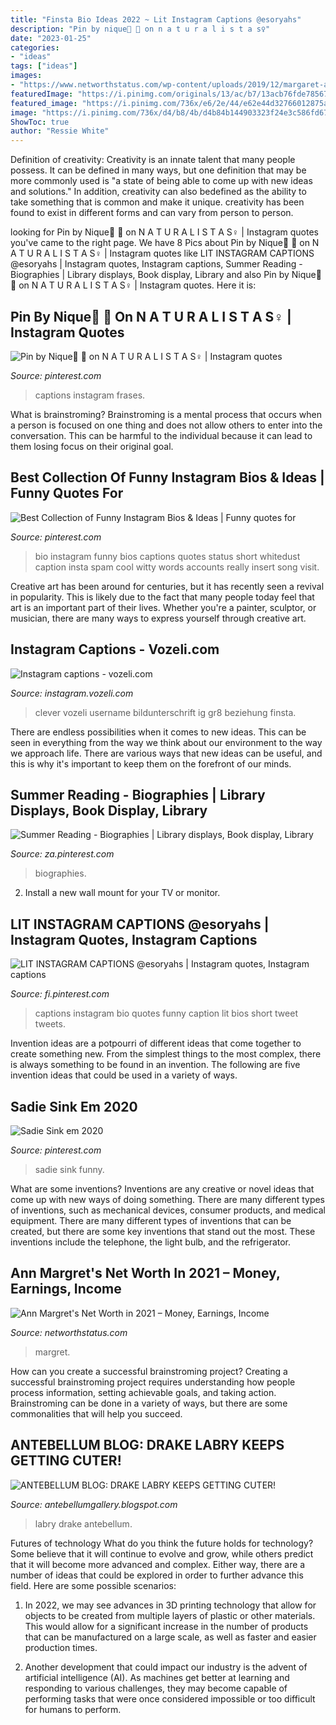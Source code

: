 ```yaml
---
title: "Finsta Bio Ideas 2022 ~ Lit Instagram Captions @esoryahs"
description: "Pin by nique🌺 🍃 on n a t u r a l i s t a s‍♀️"
date: "2023-01-25"
categories:
- "ideas"
tags: ["ideas"]
images:
- "https://www.networthstatus.com/wp-content/uploads/2019/12/margaret-ann-image.jpg"
featuredImage: "https://i.pinimg.com/originals/13/ac/b7/13acb76fde78567b68a35d69deb769af.png"
featured_image: "https://i.pinimg.com/736x/e6/2e/44/e62e44d32766012875ae96f7c2355be3.jpg"
image: "https://i.pinimg.com/736x/d4/b8/4b/d4b84b144903323f24e3c586fd6761ef.jpg"
ShowToc: true
author: "Ressie White"
---
```



Definition of creativity:
Creativity is an innate talent that many people possess. It can be defined in many ways, but one definition that may be more commonly used is "a state of being able to come up with new ideas and solutions." In addition, creativity can also bedefined as the ability to take something that is common and make it unique. creativity has been found to exist in different forms and can vary from person to person.

	

		
looking for Pin by Nique🌺 🍃 on N A T U R A L I S T A S‍♀️ | Instagram quotes you've came to the right page. We have 8 Pics about Pin by Nique🌺 🍃 on N A T U R A L I S T A S‍♀️ | Instagram quotes like LIT INSTAGRAM CAPTIONS @esoryahs | Instagram quotes, Instagram captions, Summer Reading - Biographies | Library displays, Book display, Library and also Pin by Nique🌺 🍃 on N A T U R A L I S T A S‍♀️ | Instagram quotes. Here it is:
		
    
## Pin By Nique🌺 🍃 On N A T U R A L I S T A S‍♀️ | Instagram Quotes

<img loading=lazy src="https://i.pinimg.com/originals/13/ac/b7/13acb76fde78567b68a35d69deb769af.png" onerror="this.onerror=null;this.src='https://tse4.mm.bing.net/th?id=OIP.OtgxgbcrRIYxrZ-1cw0UQAHaNK&amp;pid=15.1';" alt="Pin by Nique🌺 🍃 on N A T U R A L I S T A S‍♀️ | Instagram quotes">

_Source: pinterest.com_

>captions instagram frases. 

	

What is brainstroming? Brainstroming is a mental process that occurs when a person is focused on one thing and does not allow others to enter into the conversation. This can be harmful to the individual because it can lead to them losing focus on their original goal.

    
## Best Collection Of Funny Instagram Bios &amp; Ideas | Funny Quotes For

<img loading=lazy src="https://i.pinimg.com/736x/d7/fa/1b/d7fa1ba7b09f3e1153344919c6f4fac5--funny-instagram-bio-ideas-instagram-captions-cute-short.jpg" onerror="this.onerror=null;this.src='https://tse1.mm.bing.net/th?id=OIP.ghPEM4MGciJ7Z7qs2xO-CwHaIY&amp;pid=15.1';" alt="Best Collection of Funny Instagram Bios &amp; Ideas | Funny quotes for">

_Source: pinterest.com_

>bio instagram funny bios captions quotes status short whitedust caption insta spam cool witty words accounts really insert song visit. 

	

Creative art has been around for centuries, but it has recently seen a revival in popularity. This is likely due to the fact that many people today feel that art is an important part of their lives. Whether you're a painter, sculptor, or musician, there are many ways to express yourself through creative art.

    
## Instagram Captions - Vozeli.com

<img loading=lazy src="https://i.pinimg.com/originals/bf/e7/4b/bfe74b248fb7c6c6aa2eee2e5215c971.png" onerror="this.onerror=null;this.src='https://tse1.mm.bing.net/th?id=OIP.V9fy2NR116nMpzYMs5bDPAHaLH&amp;pid=15.1';" alt="Instagram captions - vozeli.com">

_Source: instagram.vozeli.com_

>clever vozeli username bildunterschrift ig gr8 beziehung finsta. 

	

There are endless possibilities when it comes to new ideas. This can be seen in everything from the way we think about our environment to the way we approach life. There are various ways that new ideas can be useful, and this is why it's important to keep them on the forefront of our minds.

    
## Summer Reading - Biographies | Library Displays, Book Display, Library

<img loading=lazy src="https://i.pinimg.com/736x/e6/2e/44/e62e44d32766012875ae96f7c2355be3.jpg" onerror="this.onerror=null;this.src='https://tse1.mm.bing.net/th?id=OIP.1MiZMiOcUEvINu6zAsYBWgHaJ3&amp;pid=15.1';" alt="Summer Reading - Biographies | Library displays, Book display, Library">

_Source: za.pinterest.com_

>biographies. 

	

2. Install a new wall mount for your TV or monitor.

    
## LIT INSTAGRAM CAPTIONS @esoryahs | Instagram Quotes, Instagram Captions

<img loading=lazy src="https://i.pinimg.com/736x/a7/98/ba/a798bad2e003897de531630c2423710c.jpg" onerror="this.onerror=null;this.src='https://tse1.mm.bing.net/th?id=OIP._lCyQJzGPXJ09G94eHUPiwHaLA&amp;pid=15.1';" alt="LIT INSTAGRAM CAPTIONS @esoryahs | Instagram quotes, Instagram captions">

_Source: fi.pinterest.com_

>captions instagram bio quotes funny caption lit bios short tweet tweets. 

	

Invention ideas are a potpourri of different ideas that come together to create something new. From the simplest things to the most complex, there is always something to be found in an invention. The following are five invention ideas that could be used in a variety of ways.

    
## Sadie Sink Em 2020

<img loading=lazy src="https://i.pinimg.com/736x/d4/b8/4b/d4b84b144903323f24e3c586fd6761ef.jpg" onerror="this.onerror=null;this.src='https://tse1.mm.bing.net/th?id=OIP.MVjnigs7b58vm7HQNUGbwgHaHa&amp;pid=15.1';" alt="Sadie Sink em 2020">

_Source: pinterest.com_

>sadie sink funny. 

	

What are some inventions?
Inventions are any creative or novel ideas that come up with new ways of doing something. There are many different types of inventions, such as mechanical devices, consumer products, and medical equipment. 
There are many different types of inventions that can be created, but there are some key inventions that stand out the most. These inventions include the telephone, the light bulb, and the refrigerator.

    
## Ann Margret&#039;s Net Worth In 2021 – Money, Earnings, Income

<img loading=lazy src="https://www.networthstatus.com/wp-content/uploads/2019/12/margaret-ann-image.jpg" onerror="this.onerror=null;this.src='https://tse3.mm.bing.net/th?id=OIP.IJ8pQgQK1Z8aO6p8wHdFRgAAAA&amp;pid=15.1';" alt="Ann Margret&#039;s Net Worth in 2021 – Money, Earnings, Income">

_Source: networthstatus.com_

>margret. 

	

How can you create a successful brainstroming project?
Creating a successful brainstroming project requires understanding how people process information, setting achievable goals, and taking action. Brainstroming can be done in a variety of ways, but there are some commonalities that will help you succeed.

    
## ANTEBELLUM BLOG: DRAKE LABRY KEEPS GETTING CUTER!

<img loading=lazy src="https://2.bp.blogspot.com/-OsKnsfpUSc8/UTyrAjL226I/AAAAAAAA8rU/DkkedwZAWP4/s1600/197366_10100251892617205_4559539_n.jpg" onerror="this.onerror=null;this.src='https://tse4.mm.bing.net/th?id=OIP.iYjK659cAePj4BIfy4LgfwHaJQ&amp;pid=15.1';" alt="ANTEBELLUM BLOG: DRAKE LABRY KEEPS GETTING CUTER!">

_Source: antebellumgallery.blogspot.com_

>labry drake antebellum. 

	

Futures of technology
What do you think the future holds for technology? Some believe that it will continue to evolve and grow, while others predict that it will become more advanced and complex. Either way, there are a number of ideas that could be explored in order to further advance this field. Here are some possible scenarios:
1) In 2022, we may see advances in 3D printing technology that allow for objects to be created from multiple layers of plastic or other materials. This would allow for a significant increase in the number of products that can be manufactured on a large scale, as well as faster and easier production times.

2) Another development that could impact our industry is the advent of artificial intelligence (AI). As machines get better at learning and responding to various challenges, they may become capable of performing tasks that were once considered impossible or too difficult for humans to perform.

